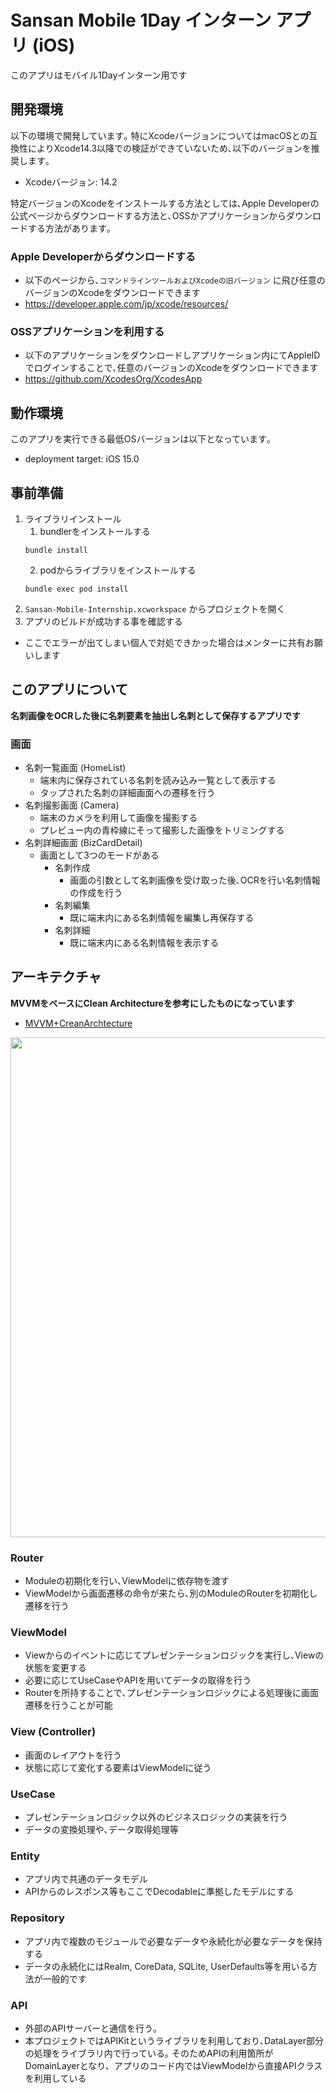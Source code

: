 # Sansan Mobile 1Day インターン アプリ (iOS)
このアプリはモバイル1Dayインターン用です
## 開発環境
以下の環境で開発しています｡ 特にXcodeバージョンについてはmacOSとの互換性によりXcode14.3以降での検証ができていないため､以下のバージョンを推奨します｡
- Xcodeバージョン: 14.2

特定バージョンのXcodeをインストールする方法としては､Apple Developerの公式ページからダウンロードする方法と､OSSかアプリケーションからダウンロードする方法があります｡
### Apple Developerからダウンロードする
- 以下のページから､`コマンドラインツールおよびXcodeの旧バージョン` に飛び任意のバージョンのXcodeをダウンロードできます
- <https://developer.apple.com/jp/xcode/resources/>

### OSSアプリケーションを利用する
- 以下のアプリケーションをダウンロードしアプリケーション内にてAppleIDでログインすることで､任意のバージョンのXcodeをダウンロードできます
- <https://github.com/XcodesOrg/XcodesApp>

## 動作環境
このアプリを実行できる最低OSバージョンは以下となっています｡
- deployment target: iOS 15.0

## 事前準備
1. ライブラリインストール
   1. bundlerをインストールする
   ```
   bundle install
   ```
   2. podからライブラリをインストールする
   ```
   bundle exec pod install
   ```
2. `Sansan-Mobile-Internship.xcworkspace` からプロジェクトを開く
3. アプリのビルドが成功する事を確認する
 - ここでエラーが出てしまい個人で対処できかった場合はメンターに共有お願いします

## このアプリについて
**名刺画像をOCRした後に名刺要素を抽出し名刺として保存するアプリです**
### 画面
- 名刺一覧画面 (HomeList)
  - 端末内に保存されている名刺を読み込み一覧として表示する
  - タップされた名刺の詳細画面への遷移を行う
- 名刺撮影画面 (Camera)
  - 端末のカメラを利用して画像を撮影する
  - プレビュー内の青枠線にそって撮影した画像をトリミングする
- 名刺詳細画面 (BizCardDetail)
  - 画面として3つのモードがある
    - 名刺作成
      - 画面の引数として名刺画像を受け取った後､OCRを行い名刺情報の作成を行う
    - 名刺編集
      - 既に端末内にある名刺情報を編集し再保存する
    - 名刺詳細
      - 既に端末内にある名刺情報を表示する

## アーキテクチャ
**MVVMをベースにClean Architectureを参考にしたものになっています**
- [MVVM+CreanArchtecture](https://github.com/kudoleh/iOS-Clean-Architecture-MVVM)

<img src="./ReadmeAssets/mvvmr.png" width="800px">

### Router
- Moduleの初期化を行い､ViewModelに依存物を渡す
- ViewModelから画面遷移の命令が来たら､別のModuleのRouterを初期化し遷移を行う
### ViewModel
- Viewからのイベントに応じてプレゼンテーションロジックを実行し､Viewの状態を変更する
- 必要に応じてUseCaseやAPIを用いてデータの取得を行う
- Routerを所持することで､プレゼンテーションロジックによる処理後に画面遷移を行うことが可能
### View (Controller)
- 画面のレイアウトを行う
- 状態に応じて変化する要素はViewModelに従う
### UseCase
- プレゼンテーションロジック以外のビジネスロジックの実装を行う
- データの変換処理や､データ取得処理等
### Entity
- アプリ内で共通のデータモデル
- APIからのレスポンス等もここでDecodableに準拠したモデルにする
### Repository
- アプリ内で複数のモジュールで必要なデータや永続化が必要なデータを保持する
- データの永続化にはRealm, CoreData, SQLite, UserDefaults等を用いる方法が一般的です
### API
- 外部のAPIサーバーと通信を行う｡
- 本プロジェクトではAPIKitというライブラリを利用しており､DataLayer部分の処理をライブラリ内で行っている｡ そのためAPIの利用箇所がDomainLayerとなり、アプリのコード内ではViewModelから直接APIクラスを利用している
